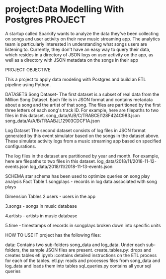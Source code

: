 # project:Data Modelling With Postgres PROJECT 

A startup called Sparkify wants to analyze the data they've been collecting on songs and user activity on their new music streaming app. The analytics team is particularly interested in understanding what songs users are listening to. Currently, they don't have an easy way to query their data, which resides in a directory of JSON logs on user activity on the app, as well as a directory with JSON metadata on the songs in their app

PROJECT OBJECTIVE

This a project to apply data modeling with Postgres and build an ETL pipeline using Python.

DATASETS Song Dataset- The first dataset is a subset of real data from the Million Song Dataset. Each file is in JSON format and contains metadata about a song and the artist of that song. The files are partitioned by the first three letters of each song's track ID. For example, here are filepaths to two files in this dataset. song_data/A/B/C/TRABCEI128F424C983.json song_data/A/A/B/TRAABJL12903CDCF1A.json

Log Dataset The second dataset consists of log files in JSON format generated by this event simulator based on the songs in the dataset above. These simulate activity logs from a music streaming app based on specified configurations.

The log files in the dataset are partitioned by year and month. For example, here are filepaths to two files in this dataset. log_data/2018/11/2018-11-12-events.json log_data/2018/11/2018-11-13-events.json

SCHEMA star schema has been used to optimize queries on song play analysis Fact Table 1.songplays - records in log data associated with song plays

Dimension Tables 2.users - users in the app

3.songs - songs in music database

4.artists - artists in music database

5.time - timestamps of records in songplays broken down into specific units

HOW TO USE IT project has the following files:

data: Contains two sub-folders song_data and log_data. Under each sub-folders, the sample JSON files are present. create_tables.py: drops and creates tables etl.ipynb :contains detailed instructions on the ETL process for each of the tables. etl.py: reads and processes files from song_data and log_data and loads them into tables sql_queries.py contains all your sql queries

